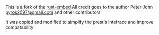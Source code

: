 This is a fork of the [rust-embed](https://github.com/pyrossh/rust-embed)
All credit goes to the author Peter John <pyros2097@gmail.com> and other contributors

It was copied and modified to simplify the prest's intefrace and improve compatability